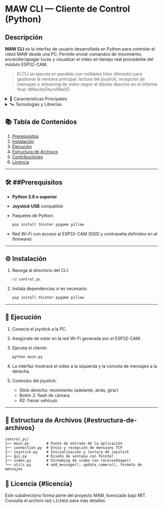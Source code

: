 # MAW CLI — Cliente de Control (Python)

## Descripción

**MAW CLI** es la interfaz de usuario desarrollada en Python para controlar el robot MAW desde una PC. Permite enviar comandos de movimiento, encender/apagar luces y visualizar el video en tiempo real procedente del módulo ESP32-CAM.

> El CLI se ejecuta en paralelo con múltiples hilos (*threads*) para gestionar la ventana principal, lectura del joystick, recepción de mensajes y streaming de video según el diseño descrito en el informe final. fileciteturn1file0

<details>
<summary>📝 Características Principales</summary>

* Interfaz gráfica con `Tkinter` para video y consola de mensajes
* Lectura de joystick mediante `pygame`
* Arquitectura de 4 *threads* para concurrencia: GUI, joystick, conexión, y video

</details>

<details>
<summary>🛰️ Tecnologías y Librerías</summary>

* **Python 3.x**
* **Tkinter** — Interfaz gráfica de la ventana principal fileciteturn1file2
* **Pillow (PIL)** — Procesamiento de imágenes
* **Pygame** — Lectura de joystick
* **Threading** — Ejecución concurrente
* **Socket/TCP** — Comunicación con ESP32-CAM

</details>

## 📚 Tabla de Contenidos

1. [Prerequisitos](#prerequisitos)
2. [Instalación](#instalaci%C3%B3n)
3. [Ejecución](#ejecuci%C3%B3n)
4. [Estructura de Archivos](#estructura-de-archivos)
5. [Contribuciones](#contribuciones)
6. [Licencia](#licencia)

---

## 🛠️ ##Prerequisitos

* **Python 3.8 o superior**
* **Joystick USB** compatible
* Paquetes de Python:

  ```bash
  pip install tkinter pygame pillow
  ```
* Red Wi-Fi con acceso al ESP32-CAM (SSID y contraseña definidos en el firmware)

---

## ⚙️ Instalación

1. Navega al directorio del CLI:

   ```bash
   cd control_pc
   ```
2. Instala dependencias si es necesario:

   ```bash
   pip install tkinter pygame pillow
   ```

---

## 🚀 Ejecución

1. Conecta el joystick a la PC.
2. Asegúrate de estar en la red Wi-Fi generada por el ESP32-CAM.
3. Ejecuta el cliente:

   ```bash
   python main.py
   ```
4. La interfaz mostrará el video a la izquierda y la consola de mensajes a la derecha.
5. Controles del joystick:

   * Stick derecho: movimiento (adelante, atrás, girar)
   * Botón 2: flash de cámara
   * R2: frenar vehículo

---

## 📂 Estructura de Archivos {#estructura-de-archivos}

```
control_pc/
├── main.py        # Punto de entrada de la aplicación
├── connection.py  # Envío y recepción de mensajes TCP
├── joystick.py    # Inicialización y lectura de joystick
├── gui.py         # Diseño de ventana con Tkinter
├── video.py       # Streaming de video con receiveImage()
└── utils.py       # add_message(), update_camera(), formato de mensajes
```

## 📄 Licencia {#licencia}

Este subdirectorio forma parte del proyecto MAW, licenciado bajo MIT. Consulta el archivo raíz `LICENSE` para más detalles.

